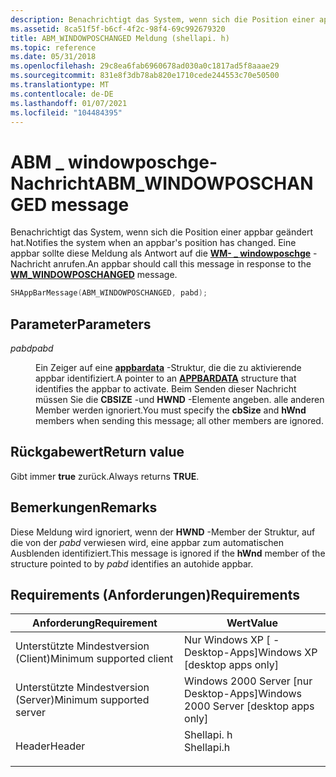 ```yaml
---
description: Benachrichtigt das System, wenn sich die Position einer appbar geändert hat. Eine appbar sollte diese Meldung als Antwort auf die WM- \_ windowposchge-Nachricht anrufen.
ms.assetid: 8ca51f5f-b6cf-4f2c-98f4-69c992679320
title: ABM_WINDOWPOSCHANGED Meldung (shellapi. h)
ms.topic: reference
ms.date: 05/31/2018
ms.openlocfilehash: 29c8ea6fab6960678ad030a0c1817ad5f8aaae29
ms.sourcegitcommit: 831e8f3db78ab820e1710cede244553c70e50500
ms.translationtype: MT
ms.contentlocale: de-DE
ms.lasthandoff: 01/07/2021
ms.locfileid: "104484395"
---
```

# <a name="abm_windowposchanged-message"></a><span data-ttu-id="fc9e6-104">ABM \_ windowposchge-Nachricht</span><span class="sxs-lookup"><span data-stu-id="fc9e6-104">ABM\_WINDOWPOSCHANGED message</span></span>

<span data-ttu-id="fc9e6-105">Benachrichtigt das System, wenn sich die Position einer appbar geändert hat.</span><span class="sxs-lookup"><span data-stu-id="fc9e6-105">Notifies the system when an appbar's position has changed.</span></span> <span data-ttu-id="fc9e6-106">Eine appbar sollte diese Meldung als Antwort auf die [**WM- \_ windowposchge**](/windows/desktop/winmsg/wm-windowposchanged) -Nachricht anrufen.</span><span class="sxs-lookup"><span data-stu-id="fc9e6-106">An appbar should call this message in response to the [**WM\_WINDOWPOSCHANGED**](/windows/desktop/winmsg/wm-windowposchanged) message.</span></span>


```C++
SHAppBarMessage(ABM_WINDOWPOSCHANGED, pabd); 
```



## <a name="parameters"></a><span data-ttu-id="fc9e6-107">Parameter</span><span class="sxs-lookup"><span data-stu-id="fc9e6-107">Parameters</span></span>

<dl> <dt>

<span data-ttu-id="fc9e6-108">*pabd*</span><span class="sxs-lookup"><span data-stu-id="fc9e6-108">*pabd*</span></span> 
</dt> <dd>

<span data-ttu-id="fc9e6-109">Ein Zeiger auf eine [**appbardata**](/windows/desktop/api/Shellapi/ns-shellapi-appbardata) -Struktur, die die zu aktivierende appbar identifiziert.</span><span class="sxs-lookup"><span data-stu-id="fc9e6-109">A pointer to an [**APPBARDATA**](/windows/desktop/api/Shellapi/ns-shellapi-appbardata) structure that identifies the appbar to activate.</span></span> <span data-ttu-id="fc9e6-110">Beim Senden dieser Nachricht müssen Sie die **CBSIZE** -und **HWND** -Elemente angeben. alle anderen Member werden ignoriert.</span><span class="sxs-lookup"><span data-stu-id="fc9e6-110">You must specify the **cbSize** and **hWnd** members when sending this message; all other members are ignored.</span></span>

</dd> </dl>

## <a name="return-value"></a><span data-ttu-id="fc9e6-111">Rückgabewert</span><span class="sxs-lookup"><span data-stu-id="fc9e6-111">Return value</span></span>

<span data-ttu-id="fc9e6-112">Gibt immer **true** zurück.</span><span class="sxs-lookup"><span data-stu-id="fc9e6-112">Always returns **TRUE**.</span></span>

## <a name="remarks"></a><span data-ttu-id="fc9e6-113">Bemerkungen</span><span class="sxs-lookup"><span data-stu-id="fc9e6-113">Remarks</span></span>

<span data-ttu-id="fc9e6-114">Diese Meldung wird ignoriert, wenn der **HWND** -Member der Struktur, auf die von der *pabd* verwiesen wird, eine appbar zum automatischen Ausblenden identifiziert.</span><span class="sxs-lookup"><span data-stu-id="fc9e6-114">This message is ignored if the **hWnd** member of the structure pointed to by *pabd* identifies an autohide appbar.</span></span>

## <a name="requirements"></a><span data-ttu-id="fc9e6-115">Requirements (Anforderungen)</span><span class="sxs-lookup"><span data-stu-id="fc9e6-115">Requirements</span></span>



| <span data-ttu-id="fc9e6-116">Anforderung</span><span class="sxs-lookup"><span data-stu-id="fc9e6-116">Requirement</span></span> | <span data-ttu-id="fc9e6-117">Wert</span><span class="sxs-lookup"><span data-stu-id="fc9e6-117">Value</span></span> |
|-------------------------------------|---------------------------------------------------------------------------------------|
| <span data-ttu-id="fc9e6-118">Unterstützte Mindestversion (Client)</span><span class="sxs-lookup"><span data-stu-id="fc9e6-118">Minimum supported client</span></span><br/> | <span data-ttu-id="fc9e6-119">Nur Windows XP \[ -Desktop-Apps\]</span><span class="sxs-lookup"><span data-stu-id="fc9e6-119">Windows XP \[desktop apps only\]</span></span><br/>                                           |
| <span data-ttu-id="fc9e6-120">Unterstützte Mindestversion (Server)</span><span class="sxs-lookup"><span data-stu-id="fc9e6-120">Minimum supported server</span></span><br/> | <span data-ttu-id="fc9e6-121">Windows 2000 Server \[nur Desktop-Apps\]</span><span class="sxs-lookup"><span data-stu-id="fc9e6-121">Windows 2000 Server \[desktop apps only\]</span></span><br/>                                  |
| <span data-ttu-id="fc9e6-122">Header</span><span class="sxs-lookup"><span data-stu-id="fc9e6-122">Header</span></span><br/>                   | <dl> <span data-ttu-id="fc9e6-123"><dt>Shellapi. h</dt></span><span class="sxs-lookup"><span data-stu-id="fc9e6-123"><dt>Shellapi.h</dt></span></span> </dl> |



 

